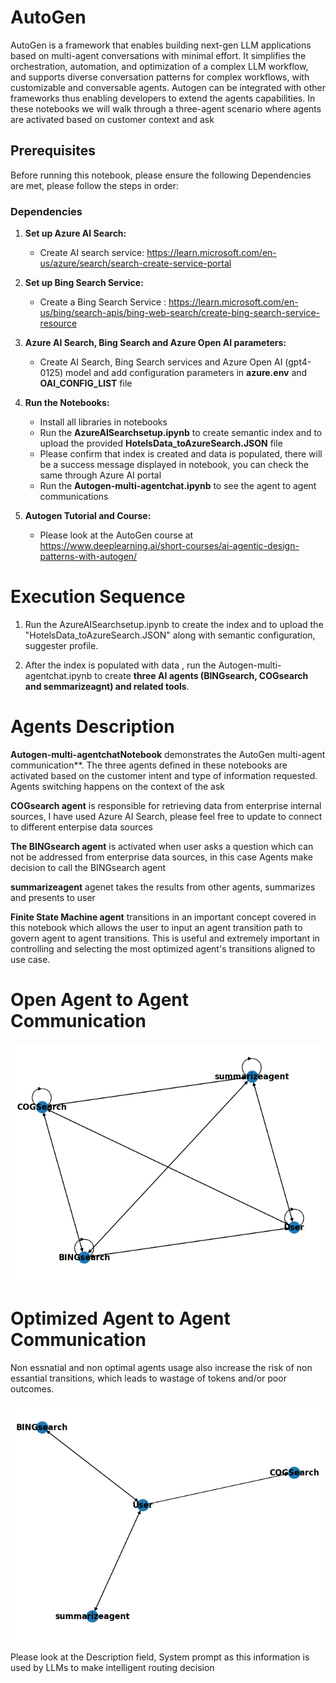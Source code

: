 # AutoGen 
AutoGen is a framework that enables building next-gen LLM applications based on multi-agent conversations with minimal effort. It simplifies the orchestration, automation, and optimization of a complex LLM workflow, and supports diverse conversation patterns for complex workflows, with customizable and conversable agents. Autogen can be integrated with other frameworks thus enabling developers to extend the agents capabilities. In these notebooks we will walk through a three-agent scenario where agents are activated based on customer context and ask
## Prerequisites

Before running this notebook, please ensure the following Dependencies are met, please follow the steps in order:
 

### Dependencies


1. **Set up Azure AI Search:**
    - Create AI search service: https://learn.microsoft.com/en-us/azure/search/search-create-service-portal
    
2. **Set up Bing Search Service:**
    - Create a Bing Search Service : https://learn.microsoft.com/en-us/bing/search-apis/bing-web-search/create-bing-search-service-resource

3. **Azure AI Search, Bing Search and Azure Open AI parameters:**
    - Create AI Search, Bing Search services and Azure Open AI (gpt4-0125) model and add configuration parameters in **azure.env** and **OAI_CONFIG_LIST** file

4. **Run the Notebooks:**
    - Install all libraries in notebooks
    - Run the **AzureAISearchsetup.ipynb** to create semantic index and to upload the provided **HotelsData_toAzureSearch.JSON** file
    - Please confirm that index is created and data is populated, there will be a success message displayed in notebook, you can check the same through Azure AI portal
    - Run the **Autogen-multi-agentchat.ipynb** to see the agent to agent communications  
5. **Autogen Tutorial and Course:**
   -  Please look at the AutoGen course at https://www.deeplearning.ai/short-courses/ai-agentic-design-patterns-with-autogen/

# Execution Sequence

1. Run the AzureAISearchsetup.ipynb to create the index and to upload the "HotelsData_toAzureSearch.JSON" along with  semantic configuration, suggester profile.

2. After the index is populated with data , run the Autogen-multi-agentchat.ipynb to create **three AI agents (BINGsearch, COGsearch and semmarizeagnt) and related tools**.

# Agents Description

**Autogen-multi-agentchatNotebook** demonstrates the AutoGen multi-agent communication**. The three agents defined in these notebooks are activated based on the customer intent and type of information requested. Agents switching happens on the context of the ask

**COGsearch agent** is responsible for retrieving data from enterprise internal sources, I have used Azure AI Search, please feel free to update to connect to different enterpise data sources

**The BINGsearch agent** is activated when user asks a question which can not be addressed from enterprise data sources, in this case Agents make decision to call the BINGsearch agent

**summarizeagent** agenet takes the results from other agents, summarizes and presents to user

**Finite State Machine agent** transitions in an important concept covered in this notebook which allows the user to input an agent transition path to govern agent to agent transitions. This is useful and extremely important in controlling and selecting the most optimized agent's transitions aligned to use case.

# Open Agent to Agent Communication
![plot](<Open Agent Communication-1.jpg>)






# Optimized Agent to Agent Communication



Non essnatial and non optimal agents usage also increase the risk of non essantial transitions, which leads to wastage of tokens and/or poor outcomes.



![plot](<Selective Agent Communication.jpg>)

Please look at the Description field, System prompt as this information is used by LLMs to make intelligent routing decision
